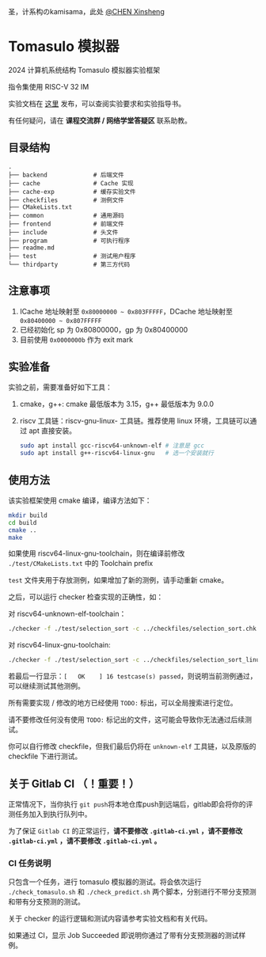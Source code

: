 圣，计系构のkamisama，此处 [@CHEN Xinsheng](https://github.com/CHEN-Xinsheng)
# Tomasulo 模拟器

2024 计算机系统结构 Tomasulo 模拟器实验框架

指令集使用 RISC-V 32 IM

实验文档在 [这里](https://lab.cs.tsinghua.edu.cn/ca-lab-docs/labs/tomasulo/) 发布，可以查阅实验要求和实验指导书。

有任何疑问，请在 **课程交流群 / 网络学堂答疑区** 联系助教。

## 目录结构

```
.
├── backend             # 后端文件
├── cache               # Cache 实现
├── cache-exp           # 缓存实验文件
├── checkfiles          # 测例文件
├── CMakeLists.txt
├── common              # 通用源码
├── frontend            # 前端文件
├── include             # 头文件
├── program             # 可执行程序
├── readme.md 
├── test                # 测试用户程序
└── thirdparty          # 第三方代码
```

## 注意事项

1. ICache 地址映射至 `0x80000000 ~ 0x803FFFFF`，DCache 地址映射至 `0x80400000 ~ 0x807FFFFF`
2. 已经初始化 sp 为 0x80800000，gp 为 0x80400000
3. 目前使用 `0x0000000b` 作为 exit mark

## 实验准备

实验之前，需要准备好如下工具：

1. cmake，g++: cmake 最低版本为 3.15，g++ 最低版本为 9.0.0
2. riscv 工具链：riscv-gnu-linux- 工具链。推荐使用 linux 环境，工具链可以通过 apt 直接安装。
    
    ```bash
    sudo apt install gcc-riscv64-unknown-elf # 注意是 gcc
    sudo apt install g++-riscv64-linux-gnu   # 选一个安装就行
    ```

## 使用方法

该实验框架使用 cmake 编译，编译方法如下：

```bash
mkdir build
cd build
cmake ..
make
```

如果使用 riscv64-linux-gnu-toolchain，则在编译前修改 `./test/CMakeLists.txt` 中的 Toolchain prefix 

`test` 文件夹用于存放测例，如果增加了新的测例，请手动重新 cmake。

之后，可以运行 checker 检查实现的正确性，如：

对 riscv64-unknown-elf-toolchain：

```bash
./checker -f ./test/selection_sort -c ../checkfiles/selection_sort.chk 
```

对 riscv64-linux-gnu-toolchain:

```bash
./checker -f ./test/selection_sort -c ../checkfiles/selection_sort_linux.chk
```

若最后一行显示：`[   OK    ] 16 testcase(s) passed`，则说明当前测例通过，可以继续测试其他测例。

所有需要实现 / 修改的地方已经使用 `TODO:` 标出，可以全局搜索进行定位。

请不要修改任何没有使用 `TODO:` 标记出的文件，这可能会导致你无法通过后续测试。

你可以自行修改 checkfile，但我们最后仍将在 `unknown-elf` 工具链，以及原版的 checkfile 下进行测试。

## 关于 Gitlab CI **（！重要！）**

正常情况下，当你执行 `git push`将本地仓库push到远端后，gitlab即会将你的评测任务加入到执行队列中。

为了保证 `Gitlab CI` 的正常运行，**请不要修改 `.gitlab-ci.yml` ，请不要修改 `.gitlab-ci.yml` ，请不要修改 `.gitlab-ci.yml` 。**

### CI 任务说明

只包含一个任务，进行 tomasulo 模拟器的测试。将会依次运行 `./check_tomasulo.sh` 和 `./check_predict.sh` 两个脚本，分别进行不带分支预测和带有分支预测的测试。

关于 checker 的运行逻辑和测试内容请参考实验文档和有关代码。

如果通过 CI，显示 Job Succeeded 即说明你通过了带有分支预测器的测试样例。
